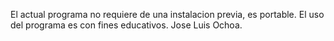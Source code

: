 El actual programa no requiere de una instalacion previa, es portable.
El uso del programa es con fines educativos.
Jose Luis Ochoa.
